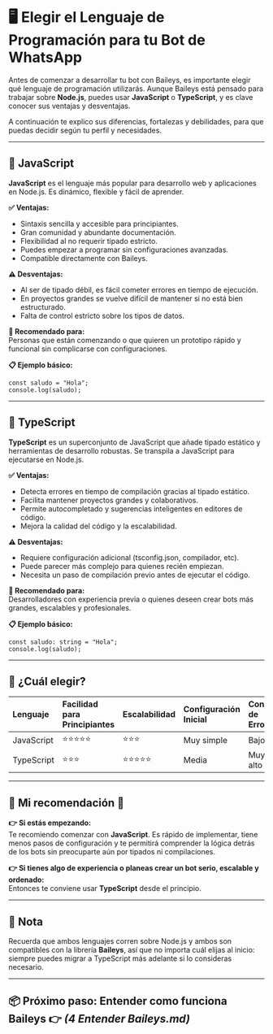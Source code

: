 # 🖥️ Elegir el Lenguaje de Programación para tu Bot de WhatsApp

Antes de comenzar a desarrollar tu bot con Baileys, es importante elegir qué lenguaje de programación utilizarás. Aunque Baileys está pensado para trabajar sobre **Node.js**, puedes usar **JavaScript** o **TypeScript**, y es clave conocer sus ventajas y desventajas.

A continuación te explico sus diferencias, fortalezas y debilidades, para que puedas decidir según tu perfil y necesidades.

---

## 📌 JavaScript

**JavaScript** es el lenguaje más popular para desarrollo web y aplicaciones en Node.js. Es dinámico, flexible y fácil de aprender.

**✅ Ventajas:**

- Sintaxis sencilla y accesible para principiantes.
- Gran comunidad y abundante documentación.
- Flexibilidad al no requerir tipado estricto.
- Puedes empezar a programar sin configuraciones avanzadas.
- Compatible directamente con Baileys.

**⚠️ Desventajas:**

- Al ser de tipado débil, es fácil cometer errores en tiempo de ejecución.
- En proyectos grandes se vuelve difícil de mantener si no está bien estructurado.
- Falta de control estricto sobre los tipos de datos.

**📌 Recomendado para:**  
Personas que están comenzando o que quieren un prototipo rápido y funcional sin complicarse con configuraciones.

**📋 Ejemplo básico:**

    const saludo = "Hola";
    console.log(saludo);

---

## 📌 TypeScript

**TypeScript** es un superconjunto de JavaScript que añade tipado estático y herramientas de desarrollo robustas. Se transpila a JavaScript para ejecutarse en Node.js.

**✅ Ventajas:**

- Detecta errores en tiempo de compilación gracias al tipado estático.
- Facilita mantener proyectos grandes y colaborativos.
- Permite autocompletado y sugerencias inteligentes en editores de código.
- Mejora la calidad del código y la escalabilidad.

**⚠️ Desventajas:**

- Requiere configuración adicional (tsconfig.json, compilador, etc).
- Puede parecer más complejo para quienes recién empiezan.
- Necesita un paso de compilación previo antes de ejecutar el código.

**📌 Recomendado para:**  
Desarrolladores con experiencia previa o quienes deseen crear bots más grandes, escalables y profesionales.

**📋 Ejemplo básico:**

    const saludo: string = "Hola";
    console.log(saludo);

---

## 📌 ¿Cuál elegir?

| Lenguaje    | Facilidad para Principiantes | Escalabilidad | Configuración Inicial | Control de Errores |
|:------------|:------------------------------|:----------------|:----------------------|:-------------------|
| JavaScript  | ⭐⭐⭐⭐⭐                  | ⭐⭐⭐        | Muy simple             | Bajo              |
| TypeScript  | ⭐⭐⭐                       | ⭐⭐⭐⭐⭐   | Media                  | Muy alto          |

---

## 📌 Mi recomendación 📣

**👉 Si estás empezando:**  
Te recomiendo comenzar con **JavaScript**. Es rápido de implementar, tiene menos pasos de configuración y te permitirá comprender la lógica detrás de los bots sin preocuparte aún por tipados ni compilaciones.

**👉 Si tienes algo de experiencia o planeas crear un bot serio, escalable y ordenado:**  
Entonces te conviene usar **TypeScript** desde el principio.

---

## 📌 Nota

Recuerda que ambos lenguajes corren sobre Node.js y ambos son compatibles con la librería **Baileys**, así que no importa cuál elijas al inicio: siempre puedes migrar a TypeScript más adelante si lo consideras necesario.

---

## 📦 Próximo paso: Entender como funciona Baileys 👉 *(4 Entender Baileys.md)*
